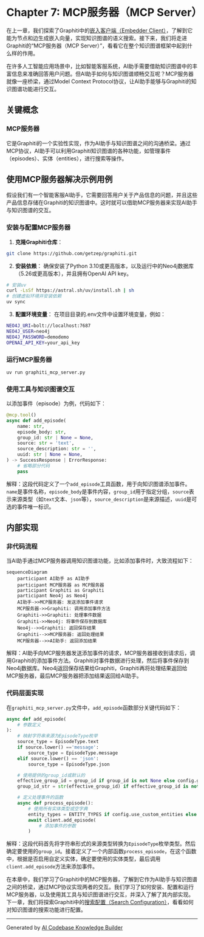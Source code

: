 # Chapter 7: MCP服务器（MCP Server）

在上一章，我们探索了Graphiti中的[嵌入客户端（Embedder Client）](06_嵌入客户端_embedder_client__.md)，了解到它能为节点和边生成嵌入向量，实现知识图谱的语义搜索。接下来，我们将走进Graphiti的“MCP服务器（MCP Server）”，看看它在整个知识图谱框架中起到什么样的作用。

在许多人工智能应用场景中，比如智能客服系统，AI助手需要借助知识图谱中的丰富信息来准确回答用户问题。但AI助手如何与知识图谱顺畅交互呢？MCP服务器就像一座桥梁，通过Model Context Protocol协议，让AI助手能够与Graphiti的知识图谱功能进行交互。

## 关键概念
### MCP服务器
它是Graphiti的一个实验性实现，作为AI助手与知识图谱之间的沟通桥梁。通过MCP协议，AI助手可以利用Graphiti知识图谱的各种功能，如管理事件（episodes）、实体（entities），进行搜索等操作。

## 使用MCP服务器解决示例用例
假设我们有一个智能客服AI助手，它需要回答用户关于产品信息的问题，并且这些产品信息存储在Graphiti的知识图谱中。这时就可以借助MCP服务器来实现AI助手与知识图谱的交互。

### 安装与配置MCP服务器
1. **克隆Graphiti仓库**：
```bash
git clone https://github.com/getzep/graphiti.git
```
2. **安装依赖**：
确保安装了Python 3.10或更高版本，以及运行中的Neo4j数据库（5.26或更高版本），并且拥有OpenAI API key。
```bash
# 安装uv
curl -LsSf https://astral.sh/uv/install.sh | sh
# 创建虚拟环境并安装依赖
uv sync
```
3. **配置环境变量**：
在项目目录的.env文件中设置环境变量，例如：
```bash
NEO4J_URI=bolt://localhost:7687
NEO4J_USER=neo4j
NEO4J_PASSWORD=demodemo
OPENAI_API_KEY=your_api_key
```

### 运行MCP服务器
```bash
uv run graphiti_mcp_server.py
```

### 使用工具与知识图谱交互
以添加事件（episode）为例，代码如下：
```python
@mcp.tool()
async def add_episode(
    name: str,
    episode_body: str,
    group_id: str | None = None,
    source: str = 'text',
    source_description: str = '',
    uuid: str | None = None,
) -> SuccessResponse | ErrorResponse:
    # 省略部分代码
    pass
```
解释：这段代码定义了一个`add_episode`工具函数，用于向知识图谱添加事件。`name`是事件名称，`episode_body`是事件内容，`group_id`用于指定分组，`source`表示来源类型（如`text`文本、`json`等），`source_description`是来源描述，`uuid`是可选的事件唯一标识。

## 内部实现
### 非代码流程
当AI助手通过MCP服务器调用知识图谱功能，比如添加事件时，大致流程如下：
```mermaid
sequenceDiagram
    participant AI助手 as AI助手
    participant MCP服务器 as MCP服务器
    participant Graphiti as Graphiti
    participant Neo4j as Neo4j
    AI助手->>MCP服务器: 发送添加事件请求
    MCP服务器->>Graphiti: 调用添加事件方法
    Graphiti->>Graphiti: 处理事件数据
    Graphiti->>Neo4j: 将事件保存到数据库
    Neo4j-->>Graphiti: 返回保存结果
    Graphiti-->>MCP服务器: 返回处理结果
    MCP服务器-->>AI助手: 返回添加结果
```
解释：AI助手向MCP服务器发送添加事件的请求，MCP服务器接收到请求后，调用Graphiti的添加事件方法。Graphiti对事件数据进行处理，然后将事件保存到Neo4j数据库。Neo4j返回保存结果给Graphiti，Graphiti再将处理结果返回给MCP服务器，最后MCP服务器把添加结果返回给AI助手。

### 代码层面实现
在`graphiti_mcp_server.py`文件中，`add_episode`函数部分关键代码如下：
```python
async def add_episode(
    # 参数定义
):
    # 映射字符串来源为EpisodeType枚举
    source_type = EpisodeType.text
    if source.lower() =='message':
        source_type = EpisodeType.message
    elif source.lower() == 'json':
        source_type = EpisodeType.json

    # 使用提供的group_id或默认的
    effective_group_id = group_id if group_id is not None else config.group_id
    group_id_str = str(effective_group_id) if effective_group_id is not None else ''

    # 定义处理事件的函数
    async def process_episode():
        # 使用所有实体类型或空字典
        entity_types = ENTITY_TYPES if config.use_custom_entities else {}
        await client.add_episode(
            # 添加事件的参数
        )
```
解释：这段代码首先将字符串形式的来源类型转换为`EpisodeType`枚举类型。然后确定要使用的`group_id`。接着定义了一个内部函数`process_episode`，在这个函数中，根据是否启用自定义实体，确定要使用的实体类型，最后调用`client.add_episode`方法来添加事件。

在本章中，我们学习了Graphiti中的MCP服务器，了解到它作为AI助手与知识图谱之间的桥梁，通过MCP协议实现两者的交互。我们学习了如何安装、配置和运行MCP服务器，以及使用其工具与知识图谱进行交互，并深入了解了其内部实现。下一章，我们将探索Graphiti中的[搜索配置（Search Configuration）](08_搜索配置_search_configuration__.md)，看看如何对知识图谱的搜索功能进行配置。 

---

Generated by [AI Codebase Knowledge Builder](https://github.com/The-Pocket/Tutorial-Codebase-Knowledge)